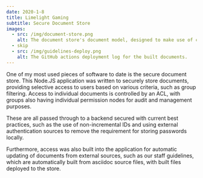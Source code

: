 ```yaml
---
date: 2020-1-8
title: Limelight Gaming
subtitle: Secure Document Store
images:
  - src: /img/document-store.png
    alt: The document store's document model, designed to make use of current best practices.
  - skip
  - src: /img/guidelines-deploy.png
    alt: The GitHub actions deployment log for the built documents. 
---
```

One of my most used pieces of software to date is the secure document store.
This Node.JS application was written to securely store documents,
providing selective access to users based on various criteria, such as group filtering.
Access to individual documents is controlled by an ACL,
with groups also having individual permission nodes for audit and management purposes.


These are all passed through to a backend secured with current best practices,
such as the use of non-incremental IDs and using external authentication sources
to remove the requirement for storing passwords locally.


Furthermore, access was also built into the application for automatic updating of documents from external sources,
such as our staff guidelines, which are automatically built from asciidoc source files, with built files deployed to the store.